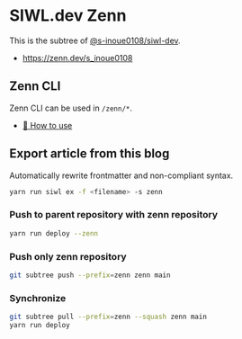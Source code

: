 # SIWL.dev Zenn

This is the subtree of [@s-inoue0108/siwl-dev](https://github.com/s-inoue0108/siwl-dev).

- https://zenn.dev/s_inoue0108

## Zenn CLI

Zenn CLI can be used in `/zenn/*`.

* [📘 How to use](https://zenn.dev/zenn/articles/zenn-cli-guide)

## Export article from this blog

Automatically rewrite frontmatter and non-compliant syntax.

```bash
yarn run siwl ex -f <filename> -s zenn
```

### Push to parent repository with zenn repository

```bash
yarn run deploy --zenn
```

### Push only zenn repository

```bash
git subtree push --prefix=zenn zenn main
```

### Synchronize

```bash
git subtree pull --prefix=zenn --squash zenn main
yarn run deploy
```